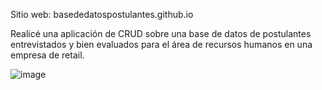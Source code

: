 Sitio web: basededatospostulantes.github.io

Realicé una aplicación de CRUD sobre una base de datos de postulantes entrevistados y bien evaluados para el área de recursos humanos en una empresa de retail.

![image](https://github.com/LizMD/basededatospostulantes.github.io/assets/101024646/c542bd76-7678-4083-b319-cd6b7fd375c9)


